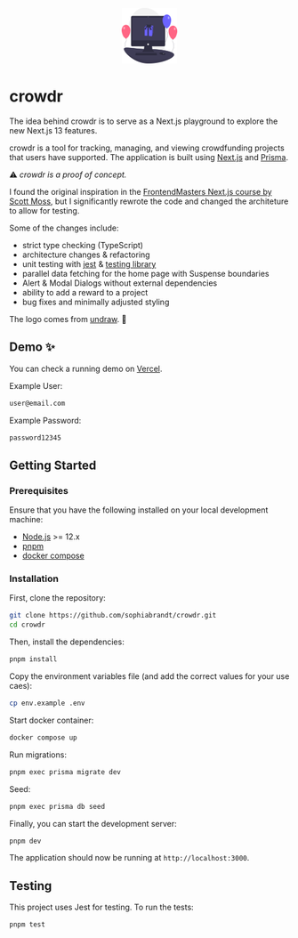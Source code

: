 <br />
<div align="center">
  <a href="https://github.com/sophiabrandt/crowdr">
    <img src="assets/images/logo.svg" alt="appreciation logo" width="100" height="100">
  </a>
</div>

# crowdr

The idea behind crowdr is to serve as a Next.js playground to explore the new Next.js 13 features.

crowdr is a tool for tracking, managing, and viewing crowdfunding projects that users have supported. The application is built using [Next.js](https://nextjs.org) and [Prisma](https://www.prisma.io/).

⚠ _crowdr is a proof of concept._

I found the original inspiration in the [FrontendMasters Next.js course by Scott Moss](https://frontendmasters.com/courses/fullstack-app-next-v2/dashboard-home-page/), but I significantly rewrote the code and changed the architeture to allow for testing.

Some of the changes include:

- strict type checking (TypeScript)
- architecture changes & refactoring
- unit testing with [jest](https://jestjs.io) & [testing library](https://testing-library.com/)
- parallel data fetching for the home page with Suspense boundaries
- Alert & Modal Dialogs without external dependencies
- ability to add a reward to a project
- bug fixes and minimally adjusted styling

The logo comes from [undraw](https://undraw.co/). 🩷

## Demo ✨

You can check a running demo on [Vercel](https://crowdr-nextjs.vercel.app/signin).

Example User:

```bash
user@email.com
```

Example Password:

```bash
password12345
```

## Getting Started

### Prerequisites

Ensure that you have the following installed on your local development machine:

- [Node.js](https://nodejs.org/en/) >= 12.x
- [pnpm](https://pnpm.io)
- [docker compose](https://docs.docker.com/compose/)

### Installation

First, clone the repository:

```bash
git clone https://github.com/sophiabrandt/crowdr.git
cd crowdr
```

Then, install the dependencies:

```bash
pnpm install
```

Copy the environment variables file (and add the correct values for your use caes):

```bash
cp env.example .env
```

Start docker container:

```bash
docker compose up
```

Run migrations:

```bash
pnpm exec prisma migrate dev
```

Seed:

```bash
pnpm exec prisma db seed
```

Finally, you can start the development server:

```bash
pnpm dev
```

The application should now be running at `http://localhost:3000`.

## Testing

This project uses Jest for testing. To run the tests:

```bash
pnpm test
```
